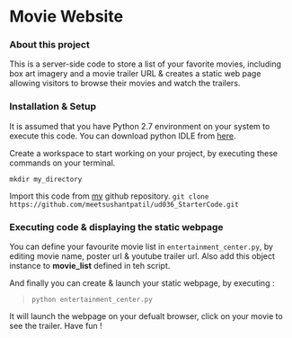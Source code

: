# Movie Website

### About this project
This is a server-side code to store a list of your favorite movies, including box art imagery and a movie trailer URL & creates a static web page allowing visitors to browse their movies and watch the trailers.

### Installation & Setup
It is assumed that you have Python 2.7 environment on your system to execute this code. You can download python IDLE from [here](https://www.python.org/downloads/).

Create a workspace to start working on your project, by executing these commands on your terminal.

`mkdir my_directory`

Import this code from [my](https://github.com/meetsushantpatil/ud036_StarterCode) github repository.
`git clone https://github.com/meetsushantpatil/ud036_StarterCode.git`

### Executing code & displaying the static webpage
You can define your favourite movie list in `entertainment_center.py`, by editing movie name, poster url & youtube trailer url. Also add this object instance to **movie_list** defined in teh script.

And finally you can create & launch your static webpage, by executing :
> `python entertainment_center.py`

It will launch the webpage on your defualt browser, click on your movie to see the trailer. Have fun !
